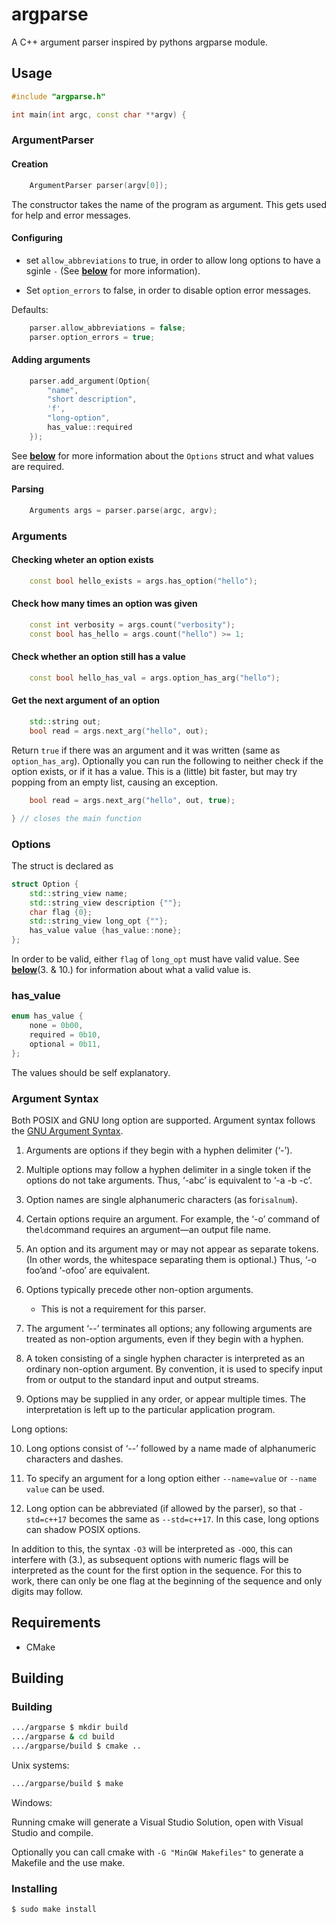 # argparse

A C++ argument parser inspired by pythons argparse module.

## Usage

```cpp
#include "argparse.h"

int main(int argc, const char **argv) {
```

### ArgumentParser

#### Creation

```cpp
    ArgumentParser parser(argv[0]);
```

The constructor takes the name of the program as argument. This gets used for help and error messages.

#### Configuring

-   set `allow_abbreviations` to true, in order to allow long options to have a sginle `-` (See **[below](#Argument-Syntax)** for more information).

-   Set `option_errors` to false, in order to disable option error messages.

Defaults:

```cpp
    parser.allow_abbreviations = false;
    parser.option_errors = true;
```

#### Adding arguments

```cpp
    parser.add_argument(Option{
        "name",
        "short description",
        'f',
        "long-option",
        has_value::required
    });
```

See **[below](#Options)** for more information about the `Options` struct and what values are required.

#### Parsing

```cpp
    Arguments args = parser.parse(argc, argv);
```

### Arguments

#### Checking wheter an option exists

```cpp
    const bool hello_exists = args.has_option("hello");
```

#### Check how many times an option was given

```cpp
    const int verbosity = args.count("verbosity");
    const bool has_hello = args.count("hello") >= 1;
```

#### Check whether an option still has a value

```cpp
    const bool hello_has_val = args.option_has_arg("hello");
```

#### Get the next argument of an option

```cpp
    std::string out;
    bool read = args.next_arg("hello", out);
```

Return `true` if there was an argument and it was written (same as `option_has_arg`).
Optionally you can run the following to neither check if the option exists, or if it has a value. This is a (little) bit faster, but may try popping from an empty list, causing an exception.

```cpp
    bool read = args.next_arg("hello", out, true);

} // closes the main function
```

### Options

The struct is declared as

```cpp
struct Option {
    std::string_view name;
    std::string_view description {""};
    char flag {0};
    std::string_view long_opt {""};
    has_value value {has_value::none};
};
```

In order to be valid, either `flag` of `long_opt` must have valid value. See **[below](#Argument-Syntax)**(3. & 10.) for information about what a valid value is.

### has_value

```cpp
enum has_value {
    none = 0b00,
    required = 0b10,
    optional = 0b11,
};
```

The values should be self explanatory.

### Argument Syntax

Both POSIX and GNU long option are supported. Argument syntax follows the [GNU Argument Syntax](https://www.gnu.org/software/libc/manual/html_node/Argument-Syntax.html).

1.  Arguments are options if they begin with a hyphen delimiter (‘-’).

2.  Multiple options may follow a hyphen delimiter in a single token if the options do not take arguments. Thus, ‘-abc’ is equivalent to ‘-a -b -c’.

3.  Option names are single alphanumeric characters (as for`isalnum`).

4.  Certain options require an argument. For example, the ‘-o’ command of the`ld`command requires an argument—an output file name.

5.  An option and its argument may or may not appear as separate tokens. (In other words, the whitespace separating them is optional.) Thus, ‘-o foo’and ‘-ofoo’ are equivalent.

6.  Options typically precede other non-option arguments.

    -   This is not a requirement for this parser.

7.  The argument ‘--’ terminates all options; any following arguments are treated as non-option arguments, even if they begin with a hyphen.

8.  A token consisting of a single hyphen character is interpreted as an ordinary non-option argument. By convention, it is used to specify input from or output to the standard input and output streams.

9.  Options may be supplied in any order, or appear multiple times. The interpretation is left up to the particular application program.

Long options:

10. Long options consist of ‘--’ followed by a name made of alphanumeric characters and dashes.

11. To specify an argument for a long option either `--name=value` or `--name value` can be used.

12. Long option can be abbreviated (if allowed by the parser), so that `-std=c++17` becomes the same as `--std=c++17`. In this case, long options can shadow POSIX options.

In addition to this, the syntax `-O3` will be interpreted as `-OOO`, this can interfere with (3.), as subsequent options with numeric flags will be interpreted as the count for the first option in the sequence. For this to work, there can only be one flag at the beginning of the sequence and only digits may follow.

## Requirements

-   CMake

## Building

### Building

```sh
.../argparse $ mkdir build
.../argparse & cd build
.../argparse/build $ cmake ..
```

Unix systems:

```sh
.../argparse/build $ make
```

Windows:

Running cmake will generate a Visual Studio Solution, open with Visual Studio and compile.

Optionally you can call cmake with `-G "MinGW Makefiles"` to generate a Makefile and the use make.

### Installing

```sh
$ sudo make install
```
